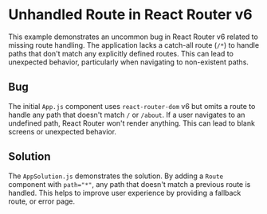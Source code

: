 # Unhandled Route in React Router v6
This example demonstrates an uncommon bug in React Router v6 related to missing route handling.  The application lacks a catch-all route (`/*`) to handle paths that don't match any explicitly defined routes.  This can lead to unexpected behavior, particularly when navigating to non-existent paths.

## Bug
The initial `App.js` component uses `react-router-dom` v6 but omits a route to handle any path that doesn't match `/` or `/about`.  If a user navigates to an undefined path, React Router won't render anything. This can lead to blank screens or unexpected behavior.

## Solution
The `AppSolution.js` demonstrates the solution.  By adding a `Route` component with `path="*"`, any path that doesn't match a previous route is handled. This helps to improve user experience by providing a fallback route, or error page. 